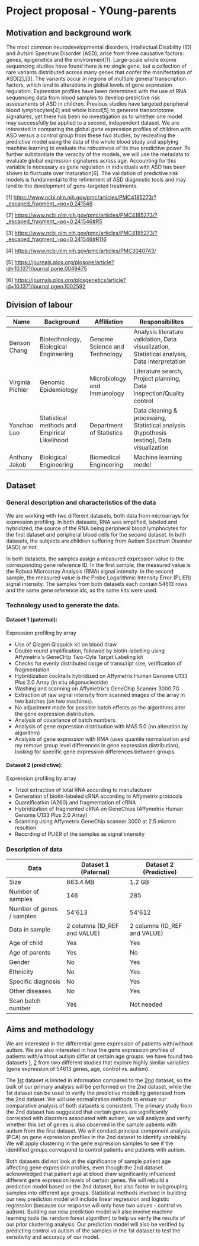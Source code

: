# Project proposal - Y0ung-parents

## Motivation and background work

The most common neurodevelopmental disorders, Intellectual Disability (ID) and Autsim Spectrum Disorder (ASD), arise from three causative factors: genes, epigenetics and the environment[1]. Large-scale whole exome sequencing studies have found there is no single gene, but a collection of rare variants distributed across many genes that confer the manifestation of ASD[2],[3]. The variants occur in regions of multiple general transcription factors, which lend to alterations in global levels of gene expression regulation. Expression profiles have been determined with the use of RNA sequencing data from blood samples to develop predictive risk assessments of ASD in children. Previous studies have targeted peripheral blood lymphocytes[4] and whole blood[5] to generate transcriptome signatures, yet there has been no investigation as to whether one model may successfully be applied to a second, independent dataset. We are interested in comparing the global gene expression profiles of children with ASD versus a control group from these two studies, by recreating the predictive model using the data of the whole blood study and applying machine learning to evaluate the robustness of its true predictive power. To further substantiate the veracity of the models, we will use the metadata to evaluate global expression signatures across age. Accounting for this variable is necessary as gene regulation in individuals with ASD has been shown to fluctuate over maturation[6]. The validation of predictive risk models is fundamental to the refinement of ASD diagnostic tools and may lend to the development of gene-targeted treatments.


[1] https://www.ncbi.nlm.nih.gov/pmc/articles/PMC4185273/?_escaped_fragment_=po=0.241546

[2] https://www.ncbi.nlm.nih.gov/pmc/articles/PMC4185273/?_escaped_fragment_=po=0.241546#R5

[3] https://www.ncbi.nlm.nih.gov/pmc/articles/PMC4185273/?_escaped_fragment_=po=0.241546#R116

[4] https://www.ncbi.nlm.nih.gov/pmc/articles/PMC3040743/

[5] https://journals.plos.org/plosone/article?id=10.1371/journal.pone.0049475

[6] https://journals.plos.org/plosgenetics/article?id=10.1371/journal.pgen.1002592​


## Division of labour 

| Name | Background | Affiliation | Responsibilites | 
| ------------- | ------------- | ------------- | ------------- |
| Benson Chang | Biotechnology, Biological Engineering | Genome Science and Technology |  Analysis literature validation, Data visualization, Statistical analysis, Data interpretation |
| Virginia Pichler |  Genomic Epidemiology| Microbiology and Immunology | Literature search, Project planning, Data inspection/Quality control |
| Yanchao Luo | Statistical methods and Empirical Likelihood | Department of Statistics | Data cleaning & processing, Statistical analysis (hypothesis testing), Data visualization | 
| Anthony Jakob | Biological Engineering | Biomedical Engineering | Machine learning model |

## Dataset

### General description and characteristics of the data

We are working with two different datasets, both data from microarrays for expression profiling.
In both datasets, RNA was amplified, labeled and hybridized, the source of the RNA being peripheral blood lymphocytes for the first dataset and peripheral blood cells for the second dataset.
In both datasets, the subjects are children suffering from Autism Spectrum Disorder (ASD) or not.

In both datasets, the samples assign a measured expression value to the corresponding gene reference ID.
In the first sample, the measured value is the Robust Microarray Analysis (RMA) signal intensity.
In the second sample, the measured value is the Probe Logarithmic Intensity Error (PLIER) signal intensity.
The samples from both datasets each contain 54613 rows and the same gene reference ids, as the same kits were used.


### Technology used to generate the data.

#### Dataset 1 (paternal): 
Expression profiling by array
- Use of Qiagen Qiaquick kit on blood draw
- Double round amplification, followed by biotin-labelling using Affymetrix's GeneCHip Two-Cyle Target Labeling kit
- Checks for evenly distributed range of transcript size, verification of fragmentation
- Hybridization cocktails hybridized on Affymetrix Human Genome U133 Plus 2.0 Array (in situ oligonucleotide)
- Washing and scanning on Affymetrix's GeneChip Scanner 3000 7G
- Extraction of raw signal intensity from scanned images of the array in two batches (on two machines).
- No adjustment made for possible batch effects as the algorithms alter the gene expression distribution.
- Analysis of covariance of batch numbers.
- Analysis of gene expression distribution with MAS 5.0 (no alteration by algorithm)
- Analysis of gene expression with RMA (uses quantile normalization and my remove group level differences in gene expression distribution), looking for specific gene expression differences between groups.

#### Dataset 2 (predictive):
Expression profiling by array
- Trizol extraction of total RNA according to manufacturer
- Generation of biotin-labeled cRNA according to Affymetrix protocols
- Quantification (A260) and fragmentation of cRNA
- Hybridization of fragmented cRNA on GeneChips (Affymetrix Human Genome U133 Plus 2.0 Array)
- Scanning using Affymetrix GeneChip scanner 3000 at 2.5 microm resultion
- Recording of PLIER of the samples as signal intensity

### Description of data

| Data | Dataset 1 (Paternal) | Dataset 2 (Predictive) |
| ---- | -------------------- | ---------------------- |
| Size | 663.4 MB 			  | 1.2 GB				   |
| Number of samples | 146	  | 285					   |
| Number of genes / samples | 54'613 | 54'612		   |
| Data in sample | 2 columns (ID_REF and VALUE) | 2 columns (ID_REF and VALUE) |
| Age of child | Yes		  | Yes 				   |
| Age of parents | Yes		  | No 					   |
| Gender | No		  		  | Yes 				   |
| Ethnicity | No			  | Yes					   |
| Specific diagnosis | No	  | Yes 				   |
| Other diseases | No		  | Yes					   |
| Scan batch number | Yes     | Not needed			   |

## Aims and methodology

We are interested in the differential gene expression of patients with/without autism. We are also interested in how the gene expression profiles of patients with/without autism differ at certain age groups. we have found two datasets [1](https://www.ncbi.nlm.nih.gov/geo/query/acc.cgi?acc=GSE25507), [2](https://www.ncbi.nlm.nih.gov/geo/query/acc.cgi?acc=GSE18123) from two different studies that explore highly similar variables (gene expression of 54613 genes, age, control vs. autism).

The [1st](https://www.ncbi.nlm.nih.gov/geo/query/acc.cgi?acc=GSE25507) dataset is limited in information compared to the [2nd](https://www.ncbi.nlm.nih.gov/geo/query/acc.cgi?acc=GSE18123) dataset, so the bulk of our primary analysis will be performed on the 2nd dataset, while the 1st dataset can be used to verify the predictive modelling generated from the 2nd dataset. We will use normalization methods to ensure our comparative analysis of both datasets is consistent. The primary study from the 2nd dataset has suggested that certain genes are significantly correlated with disorders associated with autism, we will analyze and verify whether this set of genes is also observed in the sample patients with autism from the first dataset. We will conduct principal component analysis (PCA) on gene expression profiles in the 2nd dataset to identify variability. We will apply clustering in the gene expression samples to see if the identified groups correspond to control patients and patients with autism.

Both datasets did not look at the significance of sample patient age affecting gene expression profiles, even though the 2nd dataset acknowledged that patient age at blood draw significantly influenced different gene expression levels of certain genes. We will rebuild a prediction model based on the 2nd dataset, but also factor in subgrouping samples into different age groups. Statistical methods involved in building our new prediction model will include linear regression and logistic regression (because our response will only have two values - control vs autism). Building our new prediction model will also involve machine learning tools (ie. random forest algorithm) to help us verify the results of our prior clustering analysis. Our prediction model will also be verified by predicting control vs autism of the samples in the 1st dataset to test the sensitivity and accuracy of our model.
